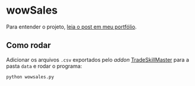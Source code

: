 # wowSales
Para entender o projeto, [leia o post em meu portfólio](https://hugobrancowb.github.io/).

## Como rodar
Adicionar os arquivos ```.csv``` exportados pelo *addon* [TradeSkillMaster](https://www.tradeskillmaster.com/) para a pasta ```data``` e rodar o programa:

```bash
python wowsales.py
```